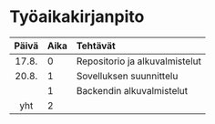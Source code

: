 # Työaikakirjanpito

| Päivä | Aika | Tehtävät  |
| :----:|:-----| :-----|
| 17.8. | 0    | Repositorio ja alkuvalmistelut |
| 20.8. | 1    | Sovelluksen suunnittelu |
|       | 1    | Backendin alkuvalmistelut |
| yht   | 2   | | 